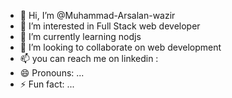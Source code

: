 - 👋 Hi, I’m @Muhammad-Arsalan-wazir
- 👀 I’m interested in Full Stack web developer
- 🌱 I’m currently learning nodjs
- 💞️ I’m looking to collaborate on web development
- 📫 you can reach me on linkedin : 
- 😄 Pronouns: ...
- ⚡ Fun fact: ...

<!---
Muhammad-Arsalan-wazir/Muhammad-Arsalan-wazir is a ✨ special ✨ repository because its `README.md` (this file) appears on your GitHub profile.
You can click the Preview link to take a look at your changes.
--->
